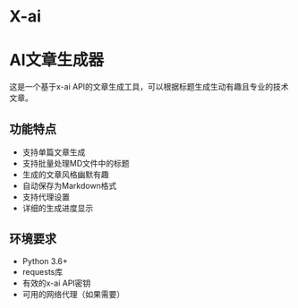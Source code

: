 # X-ai
# AI文章生成器

这是一个基于x-ai API的文章生成工具，可以根据标题生成生动有趣且专业的技术文章。

## 功能特点

- 支持单篇文章生成
- 支持批量处理MD文件中的标题
- 生成的文章风格幽默有趣
- 自动保存为Markdown格式
- 支持代理设置
- 详细的生成进度显示

## 环境要求

- Python 3.6+
- requests库
- 有效的x-ai API密钥
- 可用的网络代理（如果需要）
